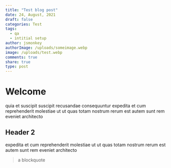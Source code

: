 ```yaml
---
title: "Test blog post"
date: 24, August, 2021
draft: false
categories: Test
tags:
  - qa
  - intitial setup
author: jsmonkey
authorImage: /uploads/someimage.webp
image: /uploads/test.webp
comments: true
share: true
type: post
---
```


# Welcome

quia et suscipit suscipit recusandae consequuntur expedita et cum reprehenderit molestiae ut ut quas totam nostrum rerum est autem sunt rem eveniet architecto

## Header 2

expedita et cum reprehenderit molestiae ut ut quas totam nostrum rerum est autem sunt rem eveniet architecto

> a blockquote

